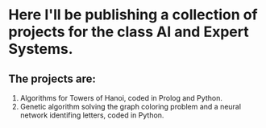 # Here I'll be publishing a collection of projects for the class AI and Expert Systems.

## The projects are:
1. Algorithms for Towers of Hanoi, coded in Prolog and Python.
2. Genetic algorithm solving the graph coloring problem and a neural network identifing letters, coded in Python.
